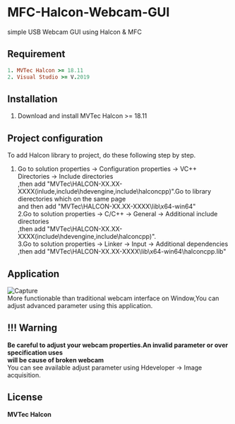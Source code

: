 # MFC-Halcon-Webcam-GUI
simple USB Webcam GUI using Halcon &amp; MFC
## Requirement
```ruby
1. MVTec Halcon >= 18.11
2. Visual Studio >= V.2019
```
## Installation
1. Download and install MVTec Halcon >= 18.11
## Project configuration
To add Halcon library to project, do these following step by step.
1. Go to solution properties -> Configuration properties -> VC++ Directories -> Include directories<br />
,then add "MVTec\HALCON-XX.XX-XXXX\(inlude,include\hdevengine\,include\halconcpp\)".Go to library dierectories which on the same page<br />
and then add "MVTec\HALCON-XX.XX-XXXX\lib\x64-win64"<br />
2.Go to solution properties -> C/C++ -> General -> Additional include directories<br />
,then add "MVTec\HALCON-XX.XX-XXXX\(include\hdevengine\,include\halconcpp\)".<br />
3.Go to solution properties -> Linker -> Input -> Additional dependencies<br />
,then add "MVTec\HALCON-XX.XX-XXXX\lib\x64-win64\halconcpp.lib"<br />
## Application
![Capture](https://user-images.githubusercontent.com/56642026/188307114-a1f7302f-d08c-4247-b751-a1de53e03c12.PNG)
<br /> More functionable than traditional webcam interface on Window,You can adjust advanced parameter using this application.
## !!! Warning
**Be careful to adjust your webcam properties.An invalid parameter or over specification uses**<br />
**will be cause of broken webcam**<br />
You can see available adjust parameter using Hdeveloper -> Image acquisition.<br />
## License
**MVTec Halcon**
